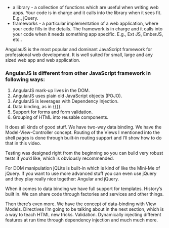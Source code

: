 *	a library - a collection of functions which are useful when writing web apps. Your code is in charge and it calls into the library when it sees fit. E.g., jQuery.
*	frameworks - a particular implementation of a web application, where your code fills in the details. The framework is in charge and it calls into your code when it needs something app specific. E.g., Ext JS, EmberJS, etc..

AngularJS is the most popular and dominant JavaScript framework for professional web development. It is well suited for small, large and any sized web app and web application. 

### AngularJS is different from other JavaScript framework in following ways:  
1. AngularJS mark-up lives in the DOM. 
2. AngularJS uses plain old JavaScript objects (POJO). 
3. AngularJS is leverages with Dependency Injection.
4. Data binding, as in {{}}.
5. Support for forms and form validation.
6. Grouping of HTML into reusable components.

It does all kinds of good stuff.
We have two-way data binding. We have the Model-View-Controller concept. Routing of the Views I
mentioned into the shell pages is done through built-in routing support and I’ll show how to do that
in this video.

Testing was designed right from the beginning so you can build very robust tests if you’d like, which
is obviously recommended.

For DOM manipulation jQLite is built-in which is kind of like the Mini-Me of jQuery. If you want to use more advanced stuff you can even use jQuery and they play really nice together: Angular and jQuery.

When it comes to data binding we have full support for templates. History’s built in. We can share
code through factories and services and other things.

Then there’s even more. We have the concept of data-binding with View Models. Directives I’m going to be talking about in the next section, which is a way to teach HTML new tricks. Validation. Dynamically injecting different features at run time through dependency injection and much much more.

